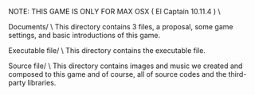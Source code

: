 NOTE: THIS GAME IS ONLY FOR MAX OSX ( El Captain 10.11.4 ) \\
 
Documents/ \\
  This directory contains 3 files, a proposal, some game settings, and basic introductions of this game.

Executable file/ \\
  This directory contains the executable file.

Source file/ \\
  This directory contains images and music we created and composed to this game and of course, all of source codes and the third-party libraries.
